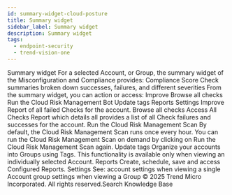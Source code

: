 ```yaml
---
id: summary-widget-cloud-posture
title: Summary widget
sidebar_label: Summary widget
description: Summary widget
tags:
  - endpoint-security
  - trend-vision-one
---
```


 Summary widget For a selected Account, or Group, the summary widget of the Misconfiguration and Compliance provides: Compliance Score Check summaries broken down successes, failures, and different severities From the summary widget, you can action or access: Improve Browse all checks Run the Cloud Risk Management Bot Update tags Reports Settings Improve Report of all failed Checks for the account. Browse all checks Access All Checks Report which details all provides a list of all Check failures and successes for the account. Run the Cloud Risk Management Scan By default, the Cloud Risk Management Scan runs once every hour. You can run the Cloud Risk Management Scan on demand by clicking on Run the Cloud Risk Management Scan again. Update tags Organize your accounts into Groups using Tags. This functionality is available only when viewing an individually selected Account. Reports Create, schedule, save and access Configured Reports. Settings See: account settings when viewing a single Account group settings when viewing a Group © 2025 Trend Micro Incorporated. All rights reserved.Search Knowledge Base